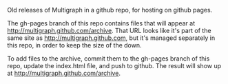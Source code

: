 Old releases of Multigraph in a github repo, for hosting on github pages.

The gh-pages branch of this repo contains files that will appear at 
http://multigraph.github.com/archive.  That URL looks like it's part
of the same site as http://multigraph.github.com, but it's managed
separately in this repo, in order to keep the size of the down.

To add files to the archive, commit them to the gh-pages branch of this
repo, update the index.html file, and push to github.  The result
will show up at http://multigraph.github.com/archive.

